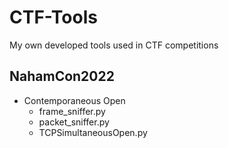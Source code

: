 # CTF-Tools
My own developed tools used in CTF competitions

## NahamCon2022
- Contemporaneous Open
   - frame_sniffer.py
   - packet_sniffer.py
   - TCPSimultaneousOpen.py

